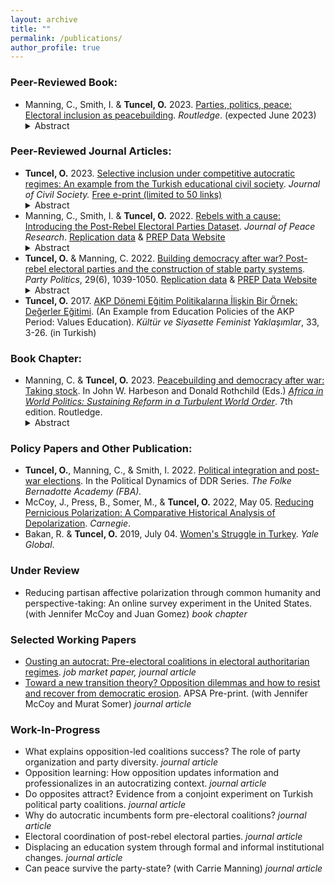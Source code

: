 ```yaml
---
layout: archive
title: ""
permalink: /publications/
author_profile: true
---
```

### Peer-Reviewed Book:
- Manning, C., Smith, I. & **Tuncel, O.** 2023. [Parties, politics, peace: Electoral inclusion as peacebuilding](https://www.routledge.com/Parties-Politics-Peace-Electoral-Inclusion-as-Peacebuilding/Manning-Smith-Gurlek/p/book/9781032318936). *Routledge*. (expected June 2023)
   <details><summary> Abstract </summary> <br> Parties, Politics, Peace: Electoral Inclusion as Peacebuilding tries to understand post-conflict parties as political actors and especially to understand their role in the longer-term processes of state-building and peacebuilding. This work will be the first book-length, large-N comparative study to systematically explore the empirical record of participation and performance in electoral politics by political parties formed out of armed insurgencies in the era of “liberal peacebuilding.” The project is informed by our analysis of an original dataset tracking the formation, participation, and performance of electoral parties by former armed insurgent groups. The original data covers all civil wars ending in 1990 or later and includes conflicts that vary in duration, intensity, incompatibility, and several other factors. The book uses a multi-method approach, beginning with a quantitative analysis of post-insurgent party formation and plotting the electoral performance of these parties over time. The book finds consistent patterns in electoral performance over time and sets out to explore the meaning and importance of these patterns through several different small-n comparative analyses. This book is written for an academic audience (scholars in the field and graduate students), but we also expect that non-academic audiences can also read and benefit from the book. </details>

### Peer-Reviewed Journal Articles:
- **Tuncel, O.** 2023. [Selective inclusion under competitive autocratic regimes: An example from the Turkish educational civil society](https://www.tandfonline.com/doi/full/10.1080/17448689.2023.2206152). *Journal of Civil Society.* [Free e-print (limited to 50 links)](https://www.tandfonline.com/eprint/RHS7CBWRGBHNN6YP8VID/full?target=10.1080/17448689.2023.2206152)
   <details><summary> Abstract </summary> <br> This article attempts to explain the role of the educational civil society in Turkey from 2003 to 2012, where the regime excessively co-opts and controls associational life while maintaining a veneer of nominal compliance with democratic values. While existing studies fail to explain how the state interacts with these organizations during regime transitions, this research addresses this gap by adopting two educational policy periods as a case study. Thus, it shows the role of civil society under competitive autocratic regimes and which mechanisms the state uses in its shifting approach to civil society organizations in policymaking. This article claims that the state co-opts government-friendly civil society organizations and alters existing laws and regulations of educational institutions to keep the facade of democracy. Competitive autocratic state structure and its limited capacity, however, compel the regime to include different civil society organizations into the policymaking. Additionally, these organizations’ extensive knowledge and expertise are indispensable and invaluable resources the state needs to implement policies. Based on elite interviews of state officials and civil society organizations, and extensive document research, this article presents crucial insights on how competitive autocratic regimes adapt their approach to civil society. </details>
- Manning, C., Smith, I. & **Tuncel, O.** 2022. [Rebels with a cause: Introducing the Post-Rebel Electoral Parties Dataset](https://journals.sagepub.com/doi/abs/10.1177/00223433221126552). *Journal of Peace Research*. [Replication data](https://www.prio.org/download/replicationfile/391/cf54ada0-2848-4c76-b1ed-1dfc4edd1de1) & [PREP Data Website](https://sites.gsu.edu/prepdata/)
   <details><summary> Abstract </summary> <br> The Post-Rebel Electoral Parties (PREP) dataset provides longitudinal data on the electoral participation and performance in national elections of political parties formed by armed opposition groups after civil war. Post-rebel electoral parties sit at the center of overlapping research agendas that address how best to build durable peace, and how to build resilient political systems and capable states after devastating conflict. A better understanding of how and why these parties participate in and perform in elections over time is critical to any assessment of liberal peacebuilding. These parties – their strategic choices, organizational development, and impact on the political systems in which they participate – are also relevant to the broader study of comparative democratization, political parties, and party systems. Our dataset follows these parties forward through up to three decades of participation in post-war electoral politics. The current version of the data consists of 77 distinct PREP actors derived from 56 conflict actors. The data cover 321 legislative election years and 215 executive elections in 39 countries over 30 years. This article describes the data and articulates the need for and motivation behind the dataset. We then offer some illustrations of its relevance for advancing research in the study of post-conflict politics. </details>
- **Tuncel, O.** & Manning, C. 2022. [Building democracy after war? Post-rebel electoral parties and the construction of stable party systems](https://journals.sagepub.com/doi/10.1177/13540688221124877). *Party Politics*, 29(6), 1039-1050. [Replication data](https://github.com/ozlemtuncel/ozlemtuncel.github.io/blob/e27b1fcf30f3382b58edd9301108ba60072719e5/files/Supplementary_Materials.zip?raw=true) & [PREP Data Website](https://sites.gsu.edu/prepdata/)
   <details><summary> Abstract </summary> <br> Since 1990, multilateral organizations have invested in the idea that multiparty political systems are an essential part of building durable peace, and that former insurgents must be converted to political actors. To what extent does this foster longer term democracy and stability? In this paper, we focus on the role of electoral inclusion for post-rebel parties in the creation of stable party systems as one feature that supports both democratization and durable peace. We find that political integration of former insurgents in electoral politics not only serves the short-term purpose of bringing such groups “inside the tent” and smoothing the transition from war to peace. It also lays a foundation for the creation of stable party systems. We test our propositions with an original dataset and offer explanatory analysis of small set of parties. </details>
- **Tuncel, O.** 2017. [AKP Dönemi Eğitim Politikalarına İlişkin Bir Örnek: Değerler Eğitimi](http://www.feministyaklasimlar.org/ozet/?postid=3057). (An Example from Education Policies of the AKP Period: Values Education). *Kültür ve Siyasette Feminist Yaklaşımlar*, 33, 3-26. (in Turkish)

### Book Chapter:
- Manning, C. & **Tuncel, O.** 2023. [Peacebuilding and democracy after war: Taking stock](https://www.taylorfrancis.com/chapters/edit/10.4324/9781003198130-17/peacebuilding-democracy-war-carrie-manning-ozlem-tuncel). In John W. Harbeson and Donald Rothchild (Eds.) [*Africa in World Politics: Sustaining Reform in a Turbulent World Order*](https://www.taylorfrancis.com/books/edit/10.4324/9781003198130/africa-world-politics-john-harbeson-donald-rothchild). 7th edition. Routledge. 
   <details><summary> Abstract </summary> <br> This chapter explores the implications of liberal peacebuilding in Sub-Saharan Africa since the end of the Cold War in 1989, focusing on the electoral inclusion of former armed opposition groups. In nearly all cases of civil wars ending in this era, armed opposition groups have been invited to form political parties, and the majority of armed opposition groups did so. Using a dataset that tracks rebel groups that form parties at the end of civil conflict and participate in electoral politics, this chapter shows that most such parties have accepted participation in electoral politics as an essential part of their political strategies and have continued to participate over time. Unfortunately, commitment to electoral politics does not mean that they are committed democrats. The chapter examines some of the African post-rebel parties in detail and shows that electoral politics enabled competing elites to manage conflict successfully in most cases, but that the electoral inclusion for these armed actors has rarely been transformative. These groups either gained power and became dominant ruling parties, remained marginal political actors, or returned to armed conflict. </details>
   
### Policy Papers and Other Publication:
- **Tuncel, O.**, Manning, C., & Smith, I. 2022. [Political integration and post-war elections](https://fba.se/en/about-fba/publications/political-integration-and-post-war-elections/). In the Political Dynamics of DDR Series. *The Folke Bernadotte Academy (FBA).*
- McCoy, J., Press, B., Somer, M., & **Tuncel, O.** 2022, May 05. [Reducing Pernicious Polarization: A Comparative Historical Analysis of Depolarization](https://carnegieendowment.org/2022/05/05/reducing-pernicious-polarization-comparative-historical-analysis-of-depolarization-pub-87034). *Carnegie*.
- Bakan, R. & **Tuncel, O.** 2019, July 04. [Women's Struggle in Turkey](https://archive-yaleglobal.yale.edu/content/womens-struggle-turkey). *Yale Global*.

### Under Review
- Reducing partisan affective polarization through common humanity and perspective-taking: An online survey experiment in the United States. (with Jennifer McCoy and Juan Gomez) *book chapter*

### Selected Working Papers
- [Ousting an autocrat: Pre-electoral coalitions in electoral authoritarian regimes](https://drive.google.com/file/d/1E0ttw_e1ObKUE0W5ISgWw_1ajN4i2agj/view?usp=sharing). *job market paper, journal article*
- [Toward a new transition theory? Opposition dilemmas and how to resist and recover from democratic erosion](https://preprints.apsanet.org/engage/apsa/article-details/6360da3baca198ab89ed8f06). APSA Pre-print. (with Jennifer McCoy and Murat Somer) *journal article*
 
### Work-In-Progress
- What explains opposition-led coalitions success? The role of party organization and party diversity. *journal article*
- Opposition learning: How opposition updates information and professionalizes in an autocratizing context. *journal article*
- Do opposites attract? Evidence from a conjoint experiment on Turkish political party coalitions. *journal article*
- Why do autocratic incumbents form pre-electoral coalitions? *journal article*
- Electoral coordination of post-rebel electoral parties. *journal article*
- Displacing an education system through formal and informal institutional changes. *journal article*
- Can peace survive the party-state? (with Carrie Manning) *journal article*
